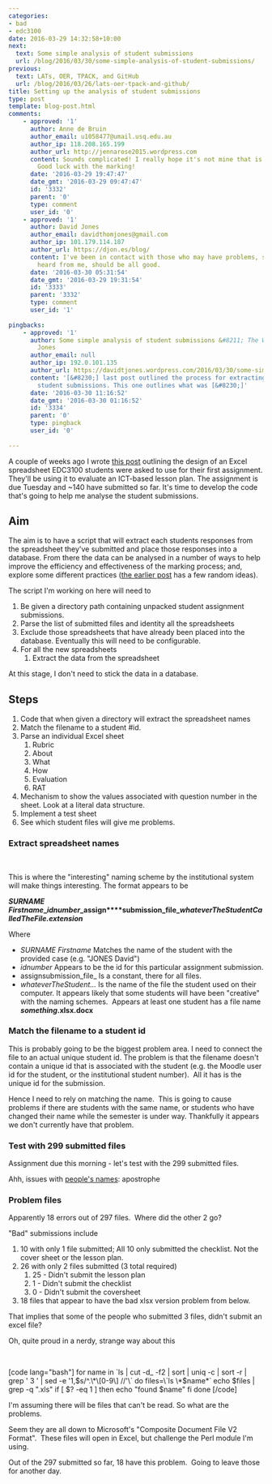 ```yaml
---
categories:
- bad
- edc3100
date: 2016-03-29 14:32:58+10:00
next:
  text: Some simple analysis of student submissions
  url: /blog/2016/03/30/some-simple-analysis-of-student-submissions/
previous:
  text: LATs, OER, TPACK, and GitHub
  url: /blog/2016/03/26/lats-oer-tpack-and-github/
title: Setting up the analysis of student submissions
type: post
template: blog-post.html
comments:
    - approved: '1'
      author: Anne de Bruin
      author_email: u1058477@umail.usq.edu.au
      author_ip: 118.208.165.199
      author_url: http://jennarose2015.wordpress.com
      content: Sounds complicated! I really hope it's not mine that is causing you grief!
        Good luck with the marking!
      date: '2016-03-29 19:47:47'
      date_gmt: '2016-03-29 09:47:47'
      id: '3332'
      parent: '0'
      type: comment
      user_id: '0'
    - approved: '1'
      author: David Jones
      author_email: davidthomjones@gmail.com
      author_ip: 101.179.114.187
      author_url: https://djon.es/blog/
      content: I've been in contact with those who may have problems, so if you haven't
        heard from me, should be all good.
      date: '2016-03-30 05:31:54'
      date_gmt: '2016-03-29 19:31:54'
      id: '3333'
      parent: '3332'
      type: comment
      user_id: '1'
    
pingbacks:
    - approved: '1'
      author: Some simple analysis of student submissions &#8211; The Weblog of (a) David
        Jones
      author_email: null
      author_ip: 192.0.101.135
      author_url: https://davidtjones.wordpress.com/2016/03/30/some-simple-analysis-of-student-submissions/
      content: '[&#8230;] last post outlined the process for extracting data from ~300
        student submissions. This one outlines what was [&#8230;]'
      date: '2016-03-30 11:16:52'
      date_gmt: '2016-03-30 01:16:52'
      id: '3334'
      parent: '0'
      type: pingback
      user_id: '0'
    
---
```

A couple of weeks ago I wrote [this post](/blog/2016/03/10/setting-up-an-excel-checklist/) outlining the design of an Excel spreadsheet EDC3100 students were asked to use for their first assignment. They'll be using it to evaluate an ICT-based lesson plan. The assignment is due Tuesday and ~140 have submitted so far. It's time to develop the code that's going to help me analyse the student submissions.

## Aim

The aim is to have a script that will extract each students responses from the spreadsheet they've submitted and place those responses into a database. From there the data can be analysed in a number of ways to help improve the efficiency and effectiveness of the marking process; and, explore some different practices ([the earlier post](/blog/2016/03/10/setting-up-an-excel-checklist/) has a few random ideas).

The script I'm working on here will need to

1. Be given a directory path containing unpacked student assignment submissions.
2. Parse the list of submitted files and identity all the spreadsheets
3. Exclude those spreadsheets that have already been placed into the database. Eventually this will need to be configurable.
4. For all the new spreadsheets
    1. Extract the data from the spreadsheet

At this stage, I don't need to stick the data in a database.

## Steps

1. Code that when given a directory will extract the spreadsheet names
2. Match the filename to a student #id.
3. Parse an individual Excel sheet
    1. Rubric
    2. About
    3. What
    4. How
    5. Evaluation
    6. RAT
4. Mechanism to show the values associated with question number in the sheet. Look at a literal data structure.
5. Implement a test sheet
6. See which student files will give me problems.

### Extract spreadsheet names

 

This is where the "interesting" naming scheme by the institutional system will make things interesting. The format appears to be

**_SURNAME_ _Firstname_\__idnumber_\_assign****submission\_file\__whateverTheStudentCalledTheFile.extension_**

Where

- _SURNAME Firstname_ Matches the name of the student with the provided case (e.g. "JONES David")
- _idnumber_ Appears to be the id for this particular assignment submission.
- assignsubmission\_file\_ Is a constant, there for all files.
- _whateverTheStudent..._ Is the name of the file the student used on their computer. It appears likely that some students will have been "creative" with the naming schemes.  Appears at least one student has a file name _**something**_**.xlsx.docx**

### Match the filename to a student id

This is probably going to be the biggest problem area. I need to connect the file to an actual unique student id. The problem is that the filename doesn't contain a unique id that is associated with the student (e.g. the Moodle user id for the student, or the institutional student number).  All it has is the unique id for the submission.

Hence I need to rely on matching the name.  This is going to cause problems if there are students with the same name, or students who have changed their name while the semester is under way. Thankfully it appears we don't currently have that problem.

### Test with 299 submitted files

Assignment due this morning - let's test with the 299 submitted files.

Ahh, issues with [people's names](https://developers.slashdot.org/story/16/03/26/2017231/names-that-break-computers): apostrophe

### Problem files

Apparently 18 errors out of 297 files.  Where did the other 2 go?

"Bad" submissions include

1. 10 with only 1 file submitted; All 10 only submitted the checklist. Not the cover sheet or the lesson plan.
2. 26 with only 2 files submitted (3 total required)
    1. 25 - Didn't submit the lesson plan
    2. 1 - Didn't submit the checklist
    3. 0 - Didn't submit the coversheet
3. 18 files that appear to have the bad xlsx version problem from below.

That implies that some of the people who submitted 3 files, didn't submit an excel file?

Oh, quite proud in a nerdy, strange way about this

 

\[code lang="bash"\] for name in \`ls | cut -d\_ -f2 | sort | uniq -c | sort -r | grep ' 3 ' | sed -e '1,$s/^.\*\[0-9\] //'\` do files=\`ls \*$name\*\` echo $files | grep -q ".xls" if \[ $? -eq 1 \] then echo "found $name" fi done \[/code\]

I'm assuming there will be files that can't be read. So what are the problems.

Seem they are all down to Microsoft's "Composite Document File V2 Format".  These files will open in Excel, but challenge the Perl module I'm using.

Out of the 297 submitted so far, 18 have this problem.  Going to leave those for another day.